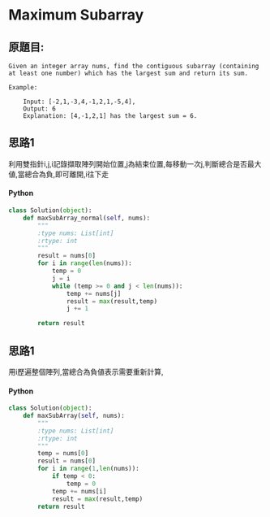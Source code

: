 # Maximum Subarray

## 原題目:
```
Given an integer array nums, find the contiguous subarray (containing at least one number) which has the largest sum and return its sum.

Example:

    Input: [-2,1,-3,4,-1,2,1,-5,4],
    Output: 6
    Explanation: [4,-1,2,1] has the largest sum = 6.
```

## 思路1
利用雙指針i,j,i記錄擷取陣列開始位置,j為結束位置,每移動一次j,判斷總合是否最大値,當總合為負,即可離開,i往下走

#### Python

``` python
class Solution(object):
    def maxSubArray_normal(self, nums):
        """
        :type nums: List[int]
        :rtype: int
        """
        result = nums[0]
        for i in range(len(nums)):
            temp = 0
            j = i 
            while (temp >= 0 and j < len(nums)):
                temp += nums[j] 
                result = max(result,temp)
                j += 1

        return result 
``` 

## 思路1
 
用i歷遍整個陣列,當總合為負値表示需要重新計算,

#### Python
```python
class Solution(object):
    def maxSubArray(self, nums):
        """
        :type nums: List[int]
        :rtype: int
        """
        temp = nums[0]
        result = nums[0]
        for i in range(1,len(nums)):            
            if temp < 0:
                temp = 0  
            temp += nums[i]             
            result = max(result,temp)  
        return result
```




